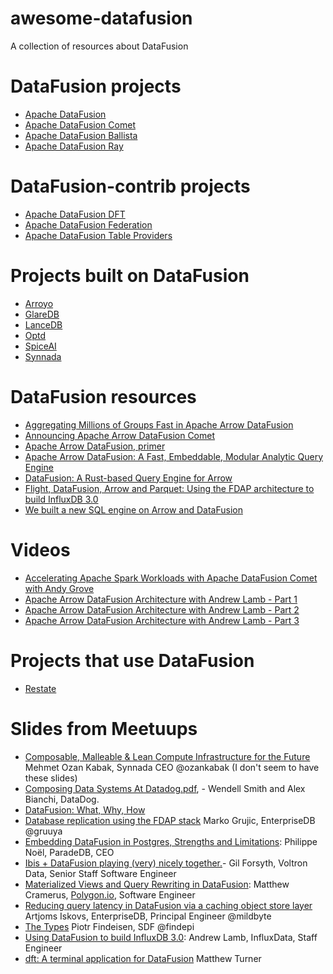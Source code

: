 # awesome-datafusion

A collection of resources about DataFusion

# DataFusion projects

- [Apache DataFusion](https://datafusion.apache.org/)
- [Apache DataFusion Comet](https://datafusion.apache.org/comet/)
- [Apache DataFusion Ballista](https://datafusion.apache.org/ballista/)
- [Apache DataFusion Ray](https://github.com/apache/datafusion-ray)

# DataFusion-contrib projects

- [Apache DataFusion DFT](https://github.com/datafusion-contrib/datafusion-dft)
- [Apache DataFusion Federation](https://github.com/datafusion-contrib/datafusion-federation)
- [Apache DataFusion Table Providers](https://github.com/datafusion-contrib/datafusion-table-providers)

# Projects built on DataFusion

- [Arroyo](https://www.arroyo.dev/)
- [GlareDB](https://github.com/GlareDB/glaredb)
- [LanceDB](https://lancedb.github.io/lancedb/)
- [Optd](https://cmu-db.github.io/optd/)
- [SpiceAI](https://www.spiceai.org/)
- [Synnada](https://www.synnada.ai/)

# DataFusion resources

- [Aggregating Millions of Groups Fast in Apache Arrow DataFusion](https://www.influxdata.com/blog/aggregating-millions-groups-fast-apache-arrow-datafusion/)
- [Announcing Apache Arrow DataFusion Comet](https://arrow.apache.org/blog/2024/03/06/comet-donation/)
- [Apache Arrow DataFusion, primer](https://www.work-bench.com/post/apache-arrow-datafusion-a-primer)
- [Apache Arrow DataFusion: A Fast, Embeddable, Modular Analytic Query Engine](https://dl.acm.org/doi/10.1145/3626246.3653368)
- [DataFusion: A Rust-based Query Engine for Arrow](https://arrow.apache.org/blog/2020/07/07/datafusion-in-rust/)
- [Flight, DataFusion, Arrow and Parquet: Using the FDAP architecture to build InfluxDB 3.0](https://www.influxdata.com/blog/flight-datafusion-arrow-parquet-fdap-architecture-influxdb/)
- [We built a new SQL engine on Arrow and DataFusion](https://www.arroyo.dev/blog/why-arrow-and-datafusion)

# Videos

- [Accelerating Apache Spark Workloads with Apache DataFusion Comet with Andy Grove](https://www.youtube.com/watch?v=o59s0d3HE1k)
- [Apache Arrow DataFusion Architecture with Andrew Lamb - Part 1](https://www.youtube.com/watch?v=NVKujPxwSBA)
- [Apache Arrow DataFusion Architecture with Andrew Lamb - Part 2](https://www.youtube.com/watch?v=EzZTLiSJnhY)
- [Apache Arrow DataFusion Architecture with Andrew Lamb - Part 3](https://www.youtube.com/watch?v=2jkWU3_w6z0)

# Projects that use DataFusion

- [Restate](https://restate.dev/)

# Slides from Meetuups

- [Composable, Malleable & Lean Compute Infrastructure for the Future](https://docs.google.com/presentation/d/1i7l7bslZp3rRx0_S9ejFTC5ChyvS2bYS/edit#slide=id.p1) Mehmet Ozan Kabak, Synnada CEO @ozankabak (I don't seem to have these slides)
- [Composing Data Systems At Datadog.pdf](https://github.com/user-attachments/files/17080025/Composing.Data.Systems.At.Datadog.pdf), - Wendell Smith and Alex Bianchi, DataDog.
- [DataFusion: What, Why, How](https://docs.google.com/presentation/d/1zFh-ayH922k9Rvz2lZxYzjfoemKfr8mRLpw8BLHdw7k/edit#slide=id.g26bebde4fcc_3_7)
- [Database replication using the FDAP stack](https://docs.google.com/presentation/d/1hp0lRIwG8wpRlPMtdx-BPxXU3L2vqCBuPRkTFDgHoHo/edit#slide=id.p1) Marko Grujic, EnterpriseDB @gruuya
- [Embedding DataFusion in Postgres, Strengths and Limitations](https://docs.google.com/presentation/d/15yZBgAKSUB8nQGTOg9hNzuSAN7D9SPPAs_mpyxqoZyk/edit?usp=sharing): Philippe Noël, ParadeDB, CEO
- [Ibis + DataFusion playing (very) nicely together.](https://ibis-project.org/presentations/datafusion-meetup-nyc-2024/talk)- Gil Forsyth, Voltron Data, Senior Staff Software Engineer
- [Materialized Views and Query Rewriting in DataFusion](https://drive.google.com/open?id=1mHDw1uZcOwlpUO3mA8aqSyk7IqeovpSuXG27clowXWE): Matthew Cramerus, [Polygon.io](http://polygon.io/), Software Engineer
- [Reducing query latency in DataFusion via a caching object store layer](https://docs.google.com/presentation/d/1TiToVb5rVFrmuR9Dxej7HgWpyv0p_88Ise3CyQKZSzE/edit#slide=id.p1) Artjoms Iskovs, EnterpriseDB, Principal Engineer @mildbyte
- [The Types](https://docs.google.com/presentation/d/1VW_JCGbN22lrGUOMRvUXGpAmlJopbG02hn_SDYJouiY) Piotr Findeisen, SDF @findepi
- [Using DataFusion to build InfluxDB 3.0](https://docs.google.com/presentation/d/1dOLPAFPEMLhLv4NN6O9QSDIyyeiIySqAjky5cVgdWAE/edit#slide=id.g26bebde4fcc_3_7): Andrew Lamb, InfluxData, Staff Engineer
- [dft: A terminal application for DataFusion](https://docs.google.com/presentation/d/1u42k8ZBHObLx1Ph5CvQOkeRJ72ys81Jo7BkCxjCU5Ik/edit#slide=id.p) Matthew Turner
